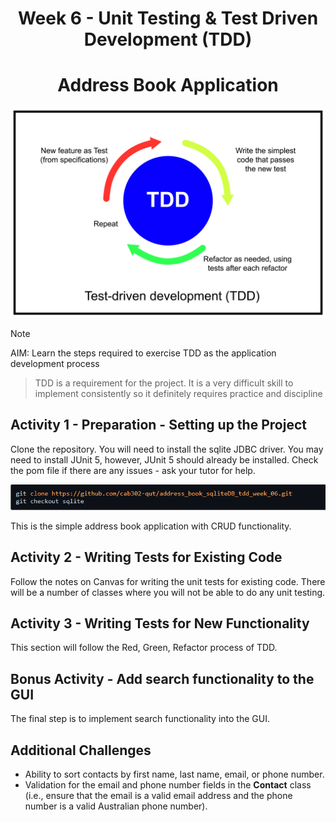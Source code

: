 <h1 align="center">Week 6 - Unit Testing & Test Driven Development (TDD)</h1>

<h1 align="center">Address Book Application</h1>

![Image of Test Driven Development Cycle](/images/AdobeStock_656534510.jpeg)

> [!NOTE]
AIM: Learn the steps required to exercise TDD as the application development process
> TDD is a requirement for the project. It is a very difficult skill to implement consistently so it definitely requires practice and discipline

## Activity 1 - Preparation - Setting up the Project

Clone the repository. You will need to install the sqlite JDBC driver. You may need to install JUnit 5, however, JUnit 5 should already be installed. Check the pom file if there are any issues - ask your tutor for help.

![Clone repo instructions command](/images/clonerepo8.png)

This is the simple address book application with CRUD functionality.


## Activity 2 - Writing Tests for Existing Code
Follow the notes on Canvas for writing the unit tests for existing code. There will be a number of classes where you will not be able to do any unit testing.

## Activity 3 - Writing Tests for New Functionality
This section will follow the Red, Green, Refactor process of TDD.

## Bonus Activity - Add search functionality to the GUI
The final step is to implement search functionality into the GUI.

## Additional Challenges
+ Ability to sort contacts by first name, last name, email, or phone number.
+ Validation for the email and phone number fields in the **Contact** class (i.e., ensure that the email is a valid email address and the phone number is a valid Australian phone number).
